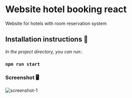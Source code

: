 # Website hotel booking react

Website for hotels with room reservation system

## Installation instructions 🚀

_In the project directory, you can run:._

### `npm run start`

### Screenshot 🖥️️
![screenshot-1](https://repository-images.githubusercontent.com/422110471/6de4953c-8dc6-4ac1-b546-78c669654e77)
